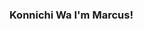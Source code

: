### Konnichi Wa I'm Marcus!

<!--
**Marco-Senpai/Marco-Senpai** is a ✨ _special_ ✨ repository because its `README.md` (this file) appears on your GitHub profile.

Here are some ideas to get you started:

- 🔭 I’m currently working on a coding assignment for Code School
- 🌱 I’m currently learning Markdown and Github basics
- 👯 I’m looking to collaborate on anthing I can
- 🤔 I’m looking for help with Java
- 💬 Ask me about my favorite movies
- 📫 How to reach me: [Marcus McNeil] (https://github.com/Marco-Senpai)
- 😄 Pronouns: He/Him
- ⚡ Fun fact: I speak a little Japanese
-->
